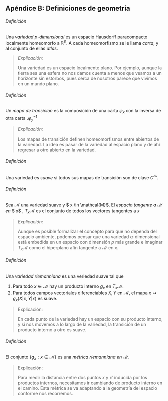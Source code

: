 ## Apéndice B: Definiciones de geometría

###### Definición

Una *variedad p-dimensional* es un espacio Hausdorff paracompacto localmente homeomorfo a $ \mathbb{R} ^p$. A cada homeomorfismo se le llama *carta*, y al conjunto de ellas *atlas*. 

> *Explicación:*
>
> Una variedad es un espacio localmente plano. Por ejemplo, aunque la tierra sea una esfera no nos damos cuenta a menos que veamos a un horizonte sin estorbos, pues cerca de nosotros parece que vivimos en un mundo plano.



###### Definición

Un *mapa de transición* es la composición de una carta $\varphi_x$ con la inversa de otra carta $.\varphi_y^{-1}$

> *Explicación:*
>
> Los mapas de transición definen homeomorfismos entre abiertos de la variedad. La idea es pasar de la variedad al espacio plano y de ahí regresar a otro abierto en la variedad. 



###### Definición

Una variedad es *suave* si todos sus mapas de transición son de clase $C^\infty$. 



###### Definición

Sea $\mathcal{M}$ una variedad suave y $ x \in \mathcal{M}$. El *espacio tangente a* $\mathcal{M}$ *en* $ x$ , $T_x\mathcal{M}$ es el conjunto  de todos los vectores tangentes a $x$

> *Explicación:*
>
> Aunque es posible formalizar el concepto para que no dependa del espacio ambiente, podemos pensar que una variedad $q$-dimensional está embedida en un espacio con dimensión $p$ más grande e imaginar $T_x\mathcal{M}$ como el hiperplano afín tangente a $\mathcal{M}$ en $x$.



###### Definición

Una *variedad riemanniana* es una veriedad suave tal que

1. Para todo $x\in\mathcal{M}$ hay un producto interno $g_x$ en $T_x\mathcal{M}$.
2. Para todos campos vectoriales diferenciables $X, Y$ en $\mathcal{M}$, el mapa $x\mapsto g_x(X|x, Y|x)$ es suave.

> Explicación:
>
> En cada punto de la variedad hay un espacio con su producto interno, y si nos movemos a lo largo de la variedad, la transición de un producto interno a otro es suave.



###### Definición

El conjunto $\{ g_x : x \in \mathcal{M}\}$ es una *métrica riemanniana en* $\mathcal{M}$.

> Explicación:
>
> Para medir la distancia entre dos puntos $x$ y $x'$ inducida por los productos internos, necesitamos ir cambiando de producto interno en el camino. Esta métrica se va adaptando a la geometría del espacio conforme nos recorremos.

